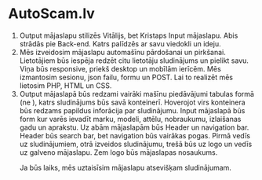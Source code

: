 # AutoScam.lv
 1. Output mājaslapu stilizēs Vitālijs, bet Kristaps Input mājaslapu. Abis strādās pie Back-end. Katrs palīdzēs ar savu viedokli un ideju.
 2. Mēs izveidosim mājaslapu automašīnu pārdošanai un pirkšanai. 
 Lietotājiem būs iespēja redzēt citu lietotāju sludinājums un pielikt savu.
 Viņa būs responsive, priekš desktop un mobīlām ierīcēm. 
 Mēs izmantosim sesionu, json failu, formu un POST. 
 Lai to realizēt mēs lietosim PHP, HTML un CSS.
 3. Output mājaslapā būs redzami vairāki mašīnu piedāvājumi tabulas formā (ne <table>), katrs sludinājums būs savā konteinerī. Hoverojot virs konteinera būs redzams papildus inforācija par sludinājumu. Input mājaslapā būs form kur varēs ievadīt marku, modeli, attēlu, nobraukumu, izlaišanas gadu un aprakstu. Uz abām mājaslapām būs Header un navigation bar. Header būs search bar, bet navigation būs vairākas pogas. Pirmā vedīs uz sludinājumiem, otrā izveidos sludinājumu, trešā būs uz logo un vedīs uz galveno mājaslapu. Zem logo būs mājaslapas nosaukums.

 Ja būs laiks, mēs uztaisīsim mājaslapu atsevišķam sludinājumam.